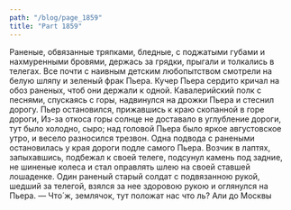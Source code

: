 ```yaml
---
path: "/blog/page_1859"
title: "Part 1859"
---
```


Раненые, обвязанные тряпками, бледные, с поджатыми губами и нахмуренными бровями, держась за грядки, прыгали и толкались в телегах. Все почти с наивным детским любопытством смотрели на белую шляпу и зеленый фрак Пьера.
Кучер Пьера сердито кричал на обоз раненых, чтоб они держали к одной. Кавалерийский полк с песнями, спускаясь с горы, надвинулся на дрожки Пьера и стеснил дорогу. Пьер остановился, прижавшись к краю скопанной в горе дороги, Из-за откоса горы солнце не доставало в углубление дороги, тут было холодно, сыро; над головой Пьера было яркое августовское утро, и весело разносился трезвон. Одна подвода с ранеными остановилась у края дороги подле самого Пьера. Возчик в лаптях, запыхавшись, подбежал к своей телеге, подсунул камень под задние, не шиненые колеса и стал оправлять шлею на своей ставшей лошаденке.
Один раненый старый солдат с подвязанною рукой, шедший за телегой, взялся за нее здоровою рукою и оглянулся на Пьера.
— Что́ ж, землячок, тут положат нас что ль? Али до Москвы
